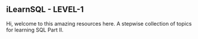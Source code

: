## iLearnSQL - LEVEL-1
Hi, welcome to this amazing resources here. A stepwise collection of topics for learning SQL Part II.